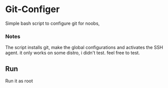 # Git-Configer
Simple bash script to configure git for noobs,

### Notes
The script installs git, make the global configurations and activates the SSH agent.
it only works on some distro, i didn't test.
feel free to test.

## Run
Run it as root

